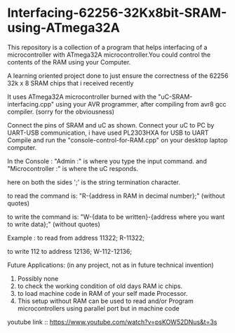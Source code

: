 # Interfacing-62256-32Kx8bit-SRAM-using-ATmega32A
This repository is a collection of a program that helps interfacing of a microcontroller with ATmega32A microcontroller.You could control the contents of the RAM using your Computer.

A learning oriented project done to just ensure the correctness of the 62256 32k x 8 SRAM chips that i received recently

It uses ATmega32A microcontroller burned with the "uC-SRAM-interfacing.cpp" using your AVR programmer, after compiling from avr8 gcc compiler. (sorry for the obviousness)

Connect the pins of SRAM and uC as shown.
Connect your uC to PC by UART-USB communication,
i have used PL2303HXA for USB to UART
Compile and run the "console-control-for-RAM.cpp" on your desktop laptop computer.

In the Console :
"Admin :" is where you type the input command.
and "Microcontroller :" is where the uC responds.

here on both the sides ';' is the string termination character.

to read the command is:
              "R-{address in RAM in decimal number};"  (without quotes)
              
to write the command is:
              "W-{data to be written}-{address where you want to write data};"        (without quotes)
              
Example :
  to read from address 11322;
  R-11322;
  
  to write 112 to address 12136;
  W-112-12136;
  
Future Applications: (in any project, not as in future technical invention)
  1. Possibly none
  2. to check the working condition of old days RAM ic chips.
  3. to load machine code in RAM of your self made Processor.
  4. This setup without RAM can be used to read and/or Program microcontrollers using parallel port but in machine code
  
  
  youtube link :: https://www.youtube.com/watch?v=psKOW52DNus&t=3s
